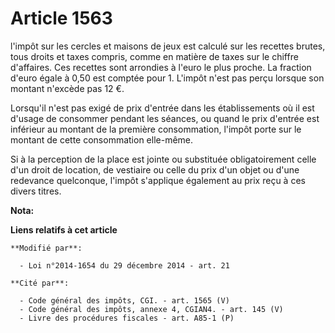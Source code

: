 # Article 1563

l'impôt sur les cercles et maisons de jeux est calculé sur les recettes brutes, tous droits et taxes compris, comme en
matière de taxes sur le chiffre d'affaires. Ces recettes sont arrondies à l'euro le plus proche. La fraction d'euro égale à
0,50 est comptée pour 1. L'impôt n'est pas perçu lorsque son montant n'excède pas 12 €. 

Lorsqu'il n'est pas exigé de prix d'entrée dans les établissements où il est d'usage de consommer pendant les séances, ou
quand le prix d'entrée est inférieur au montant de la première consommation, l'impôt porte sur le montant de cette
consommation elle-même. 

Si à la perception de la place est jointe ou substituée obligatoirement celle d'un droit de location, de vestiaire ou celle
du prix d'un objet ou d'une redevance quelconque, l'impôt s'applique également au prix reçu à ces divers titres.

**Nota:**



**Liens relatifs à cet article**

	**Modifié par**:

	  - Loi n°2014-1654 du 29 décembre 2014 - art. 21

	**Cité par**:

	  - Code général des impôts, CGI. - art. 1565 (V)
	  - Code général des impôts, annexe 4, CGIAN4. - art. 145 (V)
	  - Livre des procédures fiscales - art. A85-1 (P)
